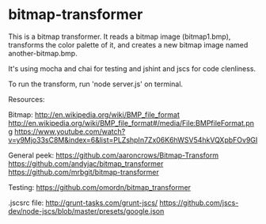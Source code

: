 # bitmap-transformer

This is a bitmap transformer. It reads a bitmap image (bitmap1.bmp), transforms the color palette of it, and creates a new bitmap image named another-bitmap.bmp.

It's using mocha and chai for testing and jshint and jscs for code clenliness.

To run the transform, run 'node server.js' on terminal.

Resources:

Bitmap:
http://en.wikipedia.org/wiki/BMP_file_format
http://en.wikipedia.org/wiki/BMP_file_format#/media/File:BMPfileFormat.png
https://www.youtube.com/watch?v=y9Mjo33sC8M&index=6&list=PLZshpIn7Zx06K6hWSV54hkVQXpbFOv9GI

General peek:
https://github.com/aaroncrows/Bitmap-Transform
https://github.com/andyjac/bitmap_transformer
https://github.com/mrbgit/bitmap-transformer

Testing: 
https://github.com/omordn/bitmap_transformer

.jscsrc file:
http://grunt-tasks.com/grunt-jscs/
https://github.com/jscs-dev/node-jscs/blob/master/presets/google.json